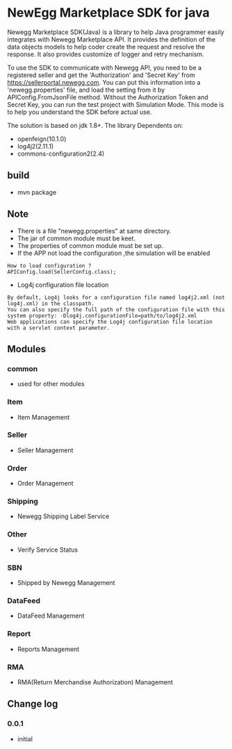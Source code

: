 # NewEgg Marketplace SDK for java

Newegg Marketplace SDK(Java) is a library to help Java programmer easily integrates with Newegg Marketplace API. It provides the definition of the data objects models to help coder create the request and resolve the response. It also provides customize of logger and retry mechanism.

To use the SDK to communicate with Newegg API, you need to be a registered seller and get the 'Authorization' and 'Secret Key' from https://sellerportal.newegg.com. You can put this information into a 'newegg.properties' file, and load the setting from it by APIConfig.FromJsonFile method. Without the Authorization Token and Secret Key, you can run the test project with Simulation Mode. This mode is to help you understand the SDK before actual use.

The solution is based on jdk 1.8+. The library Dependents on:
- openfeign(10.1.0)
- log4j2(2.11.1)
- commons-configuration2(2.4)

## build
- mvn package

## Note
- There is a file  "newegg.properties" at same directory.
- The jar of common module must be keet.
- The properties of common module must be set up.
- If the APP not load the configuration ,the simulation will be enabled 

```
How to load configuration ?
APIConfig.load(SellerConfig.class);

```
- Log4j configuration file location

```
By default, Log4j looks for a configuration file named log4j2.xml (not log4j.xml) in the classpath.
You can also specify the full path of the configuration file with this system property: -Dlog4j.configurationFile=path/to/log4j2.xml
Web applications can specify the Log4j configuration file location with a servlet context parameter.
```

## Modules
### common
- used for other modules

### Item
- Item Management

### Seller
- Seller Management

### Order
- Order Management

### Shipping
- Newegg Shipping Label Service

### Other
- Verify Service Status

### SBN
- Shipped by Newegg Management

### DataFeed
- DataFeed Management

### Report
- Reports Management

### RMA
- RMA(Return Merchandise Authorization) Management

## Change log
### 0.0.1
- initial
